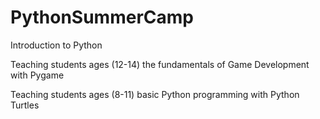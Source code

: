 # PythonSummerCamp
Introduction to Python

Teaching students ages (12-14) the fundamentals of Game Development with Pygame


Teaching students ages (8-11) basic Python programming with Python Turtles
